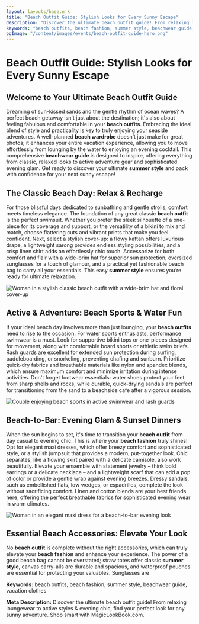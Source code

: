 ```yaml
---
layout: layouts/base.njk
title: "Beach Outfit Guide: Stylish Looks for Every Sunny Escape"
description: "Discover the ultimate beach outfit guide! From relaxing loungewear to active styles & evening chic, find your perfect look for any sunny adventure. Shop smart with MagicLookBook.com."
keywords: "beach outfits, beach fashion, summer style, beachwear guide, vacation clothes"
ogImage: "/content/images/events/beach-outfit-guide-hero.png"
---
```


# Beach Outfit Guide: Stylish Looks for Every Sunny Escape

## Welcome to Your Ultimate Beach Outfit Guide

Dreaming of sun-kissed sands and the gentle rhythm of ocean waves? A perfect beach getaway isn't just about the destination; it's also about feeling fabulous and comfortable in your **beach outfits**. Embracing the ideal blend of style and practicality is key to truly enjoying your seaside adventures. A well-planned **beach wardrobe** doesn't just make for great photos; it enhances your entire vacation experience, allowing you to move effortlessly from lounging by the water to enjoying an evening cocktail. This comprehensive **beachwear guide** is designed to inspire, offering everything from classic, relaxed looks to active adventure gear and sophisticated evening glam. Get ready to discover your ultimate **summer style** and pack with confidence for your next sunny escape!

## The Classic Beach Day: Relax & Recharge

For those blissful days dedicated to sunbathing and gentle strolls, comfort meets timeless elegance. The foundation of any great classic **beach outfit** is the perfect swimsuit. Whether you prefer the sleek silhouette of a one-piece for its coverage and support, or the versatility of a bikini to mix and match, choose flattering cuts and vibrant prints that make you feel confident. Next, select a stylish cover-up: a flowy kaftan offers luxurious drape, a lightweight sarong provides endless styling possibilities, and a crisp linen shirt adds an effortlessly chic touch. Accessorize for both comfort and flair with a wide-brim hat for superior sun protection, oversized sunglasses for a touch of glamour, and a practical yet fashionable beach bag to carry all your essentials. This easy **summer style** ensures you’re ready for ultimate relaxation.

![Woman in a stylish classic beach outfit with a wide-brim hat and floral cover-up](/content/images/events/woman-classic-beach-look.png)

## Active & Adventure: Beach Sports & Water Fun

If your ideal beach day involves more than just lounging, your **beach outfits** need to rise to the occasion. For water sports enthusiasts, performance swimwear is a must. Look for supportive bikini tops or one-pieces designed for movement, along with comfortable board shorts or athletic swim briefs. Rash guards are excellent for extended sun protection during surfing, paddleboarding, or snorkeling, preventing chafing and sunburn. Prioritize quick-dry fabrics and breathable materials like nylon and spandex blends, which ensure maximum comfort and minimize irritation during intense activities. Don't forget footwear essentials: water shoes protect your feet from sharp shells and rocks, while durable, quick-drying sandals are perfect for transitioning from the sand to a beachside cafe after a vigorous session.

![Couple enjoying beach sports in active swimwear and rash guards](/content/images/events/couple-active-beachwear.png)

## Beach-to-Bar: Evening Glam & Sunset Dinners

When the sun begins to set, it's time to transition your **beach outfit** from day casual to evening chic. This is where your **beach fashion** truly shines! Opt for elegant maxi dresses, which offer breezy comfort and sophisticated style, or a stylish jumpsuit that provides a modern, put-together look. Chic separates, like a flowing skirt paired with a delicate camisole, also work beautifully. Elevate your ensemble with statement jewelry – think bold earrings or a delicate necklace – and a lightweight scarf that can add a pop of color or provide a gentle wrap against evening breezes. Dressy sandals, such as embellished flats, low wedges, or espadrilles, complete the look without sacrificing comfort. Linen and cotton blends are your best friends here, offering the perfect breathable fabrics for sophisticated evening wear in warm climates.

![Woman in an elegant maxi dress for a beach-to-bar evening look](/content/images/events/woman-beach-to-bar-outfit.png)

## Essential Beach Accessories: Elevate Your Look

No **beach outfit** is complete without the right accessories, which can truly elevate your **beach fashion** and enhance your experience. The power of a good beach bag cannot be overstated; straw totes offer classic **summer style**, canvas carry-alls are durable and spacious, and waterproof pouches are essential for protecting your valuables. Sunglasses are

**Keywords:** beach outfits, beach fashion, summer style, beachwear guide, vacation clothes

**Meta Description:** Discover the ultimate beach outfit guide! From relaxing loungewear to active styles & evening chic, find your perfect look for any sunny adventure. Shop smart with MagicLookBook.com.
